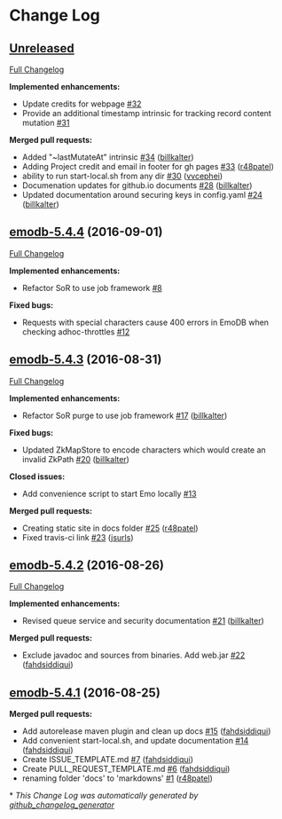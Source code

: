 # Change Log

## [Unreleased](https://github.com/bazaarvoice/emodb/tree/HEAD)

[Full Changelog](https://github.com/bazaarvoice/emodb/compare/emodb-5.4.4...HEAD)

**Implemented enhancements:**

- Update credits for webpage [\#32](https://github.com/bazaarvoice/emodb/issues/32)
- Provide an additional timestamp intrinsic for tracking record content mutation [\#31](https://github.com/bazaarvoice/emodb/issues/31)

**Merged pull requests:**

- Added "~lastMutateAt" intrinsic [\#34](https://github.com/bazaarvoice/emodb/pull/34) ([billkalter](https://github.com/billkalter))
- Adding Project credit and email in footer for gh pages [\#33](https://github.com/bazaarvoice/emodb/pull/33) ([r48patel](https://github.com/r48patel))
- ability to run start-local.sh from any dir [\#30](https://github.com/bazaarvoice/emodb/pull/30) ([vvcephei](https://github.com/vvcephei))
- Documenation updates for github.io documents [\#28](https://github.com/bazaarvoice/emodb/pull/28) ([billkalter](https://github.com/billkalter))
- Updated documentation around securing keys in config.yaml [\#24](https://github.com/bazaarvoice/emodb/pull/24) ([billkalter](https://github.com/billkalter))

## [emodb-5.4.4](https://github.com/bazaarvoice/emodb/tree/emodb-5.4.4) (2016-09-01)
[Full Changelog](https://github.com/bazaarvoice/emodb/compare/emodb-5.4.3...emodb-5.4.4)

**Implemented enhancements:**

- Refactor SoR to use job framework [\#8](https://github.com/bazaarvoice/emodb/issues/8)

**Fixed bugs:**

- Requests with special characters cause 400 errors in EmoDB when checking adhoc-throttles [\#12](https://github.com/bazaarvoice/emodb/issues/12)

## [emodb-5.4.3](https://github.com/bazaarvoice/emodb/tree/emodb-5.4.3) (2016-08-31)
[Full Changelog](https://github.com/bazaarvoice/emodb/compare/emodb-5.4.2...emodb-5.4.3)

**Implemented enhancements:**

- Refactor SoR purge to use job framework [\#17](https://github.com/bazaarvoice/emodb/pull/17) ([billkalter](https://github.com/billkalter))

**Fixed bugs:**

- Updated ZkMapStore to encode characters which would create an invalid ZkPath [\#20](https://github.com/bazaarvoice/emodb/pull/20) ([billkalter](https://github.com/billkalter))

**Closed issues:**

- Add convenience script to start Emo locally [\#13](https://github.com/bazaarvoice/emodb/issues/13)

**Merged pull requests:**

- Creating static site in docs folder [\#25](https://github.com/bazaarvoice/emodb/pull/25) ([r48patel](https://github.com/r48patel))
- Fixed travis-ci link [\#23](https://github.com/bazaarvoice/emodb/pull/23) ([jsurls](https://github.com/jsurls))

## [emodb-5.4.2](https://github.com/bazaarvoice/emodb/tree/emodb-5.4.2) (2016-08-26)
[Full Changelog](https://github.com/bazaarvoice/emodb/compare/emodb-5.4.1...emodb-5.4.2)

**Implemented enhancements:**

- Revised queue service and security documentation [\#21](https://github.com/bazaarvoice/emodb/pull/21) ([billkalter](https://github.com/billkalter))

**Merged pull requests:**

- Exclude javadoc and sources from binaries. Add web.jar [\#22](https://github.com/bazaarvoice/emodb/pull/22) ([fahdsiddiqui](https://github.com/fahdsiddiqui))

## [emodb-5.4.1](https://github.com/bazaarvoice/emodb/tree/emodb-5.4.1) (2016-08-25)
**Merged pull requests:**

- Add autorelease maven plugin and clean up docs [\#15](https://github.com/bazaarvoice/emodb/pull/15) ([fahdsiddiqui](https://github.com/fahdsiddiqui))
- Add convenient start-local.sh, and update documentation [\#14](https://github.com/bazaarvoice/emodb/pull/14) ([fahdsiddiqui](https://github.com/fahdsiddiqui))
- Create ISSUE\_TEMPLATE.md [\#7](https://github.com/bazaarvoice/emodb/pull/7) ([fahdsiddiqui](https://github.com/fahdsiddiqui))
- Create PULL\_REQUEST\_TEMPLATE.md [\#6](https://github.com/bazaarvoice/emodb/pull/6) ([fahdsiddiqui](https://github.com/fahdsiddiqui))
- renaming folder 'docs' to 'markdowns' [\#1](https://github.com/bazaarvoice/emodb/pull/1) ([r48patel](https://github.com/r48patel))



\* *This Change Log was automatically generated by [github_changelog_generator](https://github.com/skywinder/Github-Changelog-Generator)*
